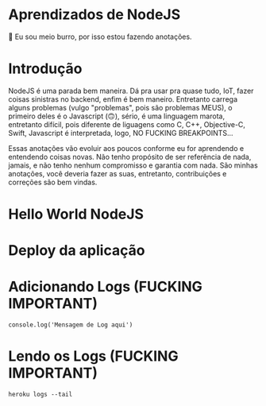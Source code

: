 # Aprendizados de NodeJS
🐸 Eu sou meio burro, por isso estou fazendo anotações.


# Introdução

NodeJS é uma parada bem maneira. Dá pra usar pra quase tudo, IoT, fazer coisas sinistras no backend, enfim é bem maneiro. Entretanto carrega alguns problemas (vulgo "problemas", pois são problemas MEUS), o primeiro deles é o Javascript (🙃), sério, é uma linguagem marota, entretanto difícil, pois diferente de liguagens como C, C++, Objective-C, Swift, Javascript é interpretada, logo, NO FUCKING BREAKPOINTS... 

Essas anotações vão evoluir aos poucos conforme eu for aprendendo e entendendo coisas novas. Não tenho propósito de ser referência de nada, jamais, e não tenho nenhum compromisso e garantia com nada. São minhas anotações, você deveria fazer as suas, entretanto, contribuições e correções são bem vindas. 

# Hello World NodeJS

# Deploy da aplicação

# Adicionando Logs (FUCKING IMPORTANT)

```
console.log('Mensagem de Log aqui')
```

# Lendo os Logs (FUCKING IMPORTANT)

```
heroku logs --tail
```
